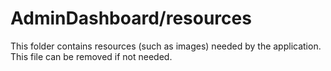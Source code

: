 # AdminDashboard/resources

This folder contains resources (such as images) needed by the application. This file can
be removed if not needed.
